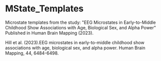 # MState_Templates

Microstate templates from the study: "EEG Microstates in Early-to-Middle Childhood Show Associations with Age, Biological Sex, and Alpha Power" Published in Human Brain Mapping (2023). 


Hill et al. (2023).EEG microstates in early-to-middle childhood show associations with age, biological sex, and alpha power. Human Brain Mapping, 44, 6484-6498. 


